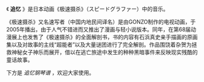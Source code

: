 

《 **追忆** 》是日本动画《极速摄杀》（スピードグラファー）中的音乐。

《极速摄杀》又名速写者（中国内地民间译名）是由GONZO制作的电视动画，于2005年播出，由于人气不错进而又推出了漫画与轻小说版本。同年，在第68届动漫展上也发售了《极速摄杀》的全面解剖书，书的内容有石浜真史亲手描画的原画集以及对故事的主线“超能者”以及大量谜团进行了完全解剖。作品围饶着杂贺为拯救神秘女子神乐而展开，借以在逃亡旅途中发生的种种黑暗事件来反映现实残酷的童话故事。

下方是 _追忆钢琴谱_ ，欢迎大家使用。

